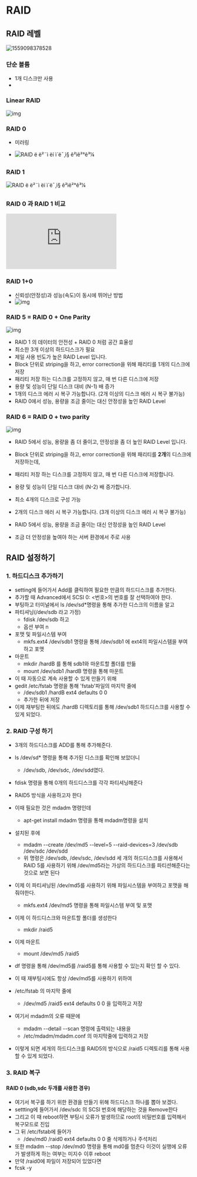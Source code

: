 # RAID

## RAID 레벨

![1559098378528](C:\Users\student\AppData\Roaming\Typora\typora-user-images\1559098378528.png)

### 단순 볼륨

- 1개 디스크만 사용
- 

### Linear RAID

![img](https://2.bp.blogspot.com/-9inhAmYQ10M/Wq5T3efswII/AAAAAAAABnY/QOg_JZq-N3MQTo-hKxbFYewGnNoNef0_gCLcBGAs/s1600/RAID%2BLinear.png)

### RAID 0

- 미러링

- ![RAID ë ë²¨ì ëí ì´ë¯¸ì§ ê²ìê²°ê³¼](https://upload.wikimedia.org/wikipedia/commons/thumb/9/9b/RAID_0.svg/220px-RAID_0.svg.png)

  

### RAID 1

![RAID ë ë²¨ì ëí ì´ë¯¸ì§ ê²ìê²°ê³¼](https://encrypted-tbn0.gstatic.com/images?q=tbn:ANd9GcQ0jAsHpohwuLkD1oH_wKZFpdehoW4bVSM45HwxMxEahaDQuLlvDg)



### RAID 0 과 RAID 1 비교

![RAID ë ë²¨ì ëí ì´ë¯¸ì§ ê²ìê²°ê³¼](https://file.bodnara.co.kr/logo/insidelogo.php?image=%2Fhttp%3A%2F%2Ffile.bodnara.co.kr%2Fwebedit%2Fhardward%2Fcolntech%2Fraid_m2_1%2Fraid0_1.jpg)





### RAID 1+0

- 신뢰성(안정성)과 성능(속도)이 동시에 뛰어난 방법
- ![img](http://faq.hostway.co.kr/files/attach/images/169/719/002/bf3054d40e19dacc6c6caed91eb77bb0.jpg)



### RAID 5 = RAID 0 + One Parity

![img](https://t1.daumcdn.net/cfile/tistory/993A7A485B8811C117)

- RAID 1 의 데이터의 안전성 + RAID 0 처럼 공간 효율성
- 최소한 3개 이상의 하드디스크가 필요
- 제일 사용 빈도가 높은 RAID Level 입니다.
- Block 단위로 striping을 하고, error correction을 위해 패리티를 1개의 디스크에 저장
- 패리티 저장 하는 디스크를 고정하지 않고, 매 번 다른 디스크에 저장
- 용량 및 성능이 단일 디스크 대비 (N-1) 배 증가
- 1개의 디스크 에러 시 복구 가능합니다. (2개 이상의 디스크 에러 시 복구 불가능)
- RAID 0에서 성능, 용량을 조금 줄이는 대신 안정성을 높인 RAID Level



### RAID 6 = RAID 0 + two parity

![img](https://t1.daumcdn.net/cfile/tistory/99E746485B8811C21E)

- RAID 5에서 성능, 용량을 좀 더 줄이고, 안정성을 좀 더 높인 RAID Level 입니다.

- Block 단위로 striping을 하고, error correction을 위해 패리티를 **2개**의 디스크에 저장하는데,

- 패리티 저장 하는 디스크를 고정하지 않고, 매 번 다른 디스크에 저장합니다.

- 용량 및 성능이 단일 디스크 대비 (N-2) 배 증가합니다.

- 최소 4개의 디스크로 구성 가능

- 2개의 디스크 에러 시 복구 가능합니다. (3개 이상의 디스크 에러 시 복구 불가능)

- RAID 5에서 성능, 용량을 조금 줄이는 대신 안정성을 높인 RAID Level

- 조금 더 안정성을 높여야 하는 서버 환경에서 주로 사용



## RAID 설정하기

### 1. 하드디스크 추가하기

- setting에 들어가서 Add를 클릭하여 필요한 만큼의 하드디스크를 추가한다. 
- 추가할 때 Advanced에서 SCSI 0: <번호>의 번호를 잘 선택하여야 한다.
- 부팅하고 터미널에서 ls /dev/sd*명령을 통해 추가한 디스크의 이름을 알고
- 파티셔닝(/dev/sdb 라고 가정)
  - fdisk /dev/sdb 하고 
  - 옵션 부여 n  
- 포맷 및 파일시스템 부여
  - mkfs.ext4 /dev/sdb1 명령을 통해 /dev/sdb1 에 ext4의 파일시스템을 부여하고 포맷
- 마운트
  - mkdir /hardB 를 통해 sdb1와 마운트할 폴더를 만듦
  - mount /dev/sdb1 /hardB 명령을 통해 마운트
- 이 때 자동으로 계속 사용할 수 있게 만들기 위해
- gedit /etc/fstab 명령을 통해 'fstab'파일의 마지막 줄에
  - /dev/sdb1 	/hardB		ext4 	defaults	 0	 0
  - 추가한 뒤에 저장
- 이제 재부팅한 뒤에도 /hardB 디렉토리를 통해 /dev/sdb1 하드디스크를 사용할 수 있게 되었다.



### 2. RAID 구성 하기

- 3개의 하드디스크를 ADD를 통해 추가해준다.

- ls /dev/sd* 명령을 통해 추가된 디스크를 확인해 보았더니

  - /dev/sdb, /dev/sdc, /dev/sdd였다.

- fdisk 명령을 통해 0개의 하드디스크를 각각 파티셔닝해준다

- RAID5 방식을 사용하고자 한다

- 이때 필요한 것은 mdadm 명령인데 

  - apt-get install mdadm 명령을 통해 mdadm명령을 설치

- 설치된 후에 

  - mdadm --create /dev/md5 --level=5 --raid-devices=3 /dev/sdb /dev/sdc /dev/sdd
  - 위 명령은 /dev/sdb, /dev/sdc, /dev/sdd 세 개의 하드디스크를 사용해서 RAID 5를 사용하기 위해 /dev/md5라는 가상의 하드디스크를 파티션해준다는 것으로 보면 된다

- 이제 이 파티셔닝된 /dev/md5를 사용하기 위해 파일시스템을 부여하고 포맷을 해줘야한다.

  - mkfs.ext4 /dev/md5 명령을 통해 파일시스템 부여 및 포맷

- 이제 이 하드디스크와 마운트할 폴더를  생성한다

  - mkdir /raid5

- 이제 마운트

  - mount /dev/md5 /raid5

- df 명령을 통해 /dev/md5를 /raid5를 통해 사용할 수 있는지 확인 할 수 있다.

- 이 때 재부팅시에도 항상 /dev/md5를 사용하기 위하여

- /etc/fstab 의 마지막 줄에

  - /dev/md5	/raid5	ext4	defaults	0	0 을 입력하고 저장

- 여기서 mdadm의 오류 때문에 

  - mdadm --detail --scan  명령에 출력되는 내용을
  - /etc/mdadm/mdadm.conf 의 마지막줄에 입력하고 저장

- 이렇게 되면 세개의 하드디스크를 RAID5의 방식으로 /raid5 디렉토리를 통해 사용할 수 있게 되었다.

  

### 3. RAID 복구

#### RAID 0 (sdb,sdc 두개를 사용한 경우)

- 여기서 복구를 하기 위한 환경을 만들기 위해 하드디스크 하나를 뽑아 보겠다.
- settting에 들어가서 /dev/sdc 의 SCSI 번호에 해당하는 것을 Remove한다
- 그리고 이 때 reboot하면 부팅시 오류가 발생하므로 root의 비밀번호를 입력해서 복구모드로 진입
- 그 뒤 /etc/fstab에 들어가 
  - /dev/md0 /raid0 ext4 defaults 0 0 줄 삭제하거나 주석처리
- 또한 mdadm --stop /dev/md0 명령을 통해 md0를 멈춘다 이것이 실행에 오류가 발생하게 하는 여부는 미지수 이후 reboot
- 만약 /raid0에 파일이 저장되어 있었다면
- fcsk -y 